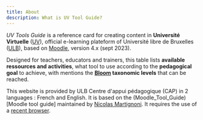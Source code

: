 ```yaml
---
title: About
description: What is UV Tool Guide?
---
```


_UV Tools Guide_ is a reference card for creating content in **Université Virtuelle** ([UV]), official e-learning plateform of Université libre de Bruxelles ([ULB]), based on [Moodle], version 4.x (sept 2023). 

Designed for teachers, educators and trainers, this table lists **available ressources and activities**, what tool to use according to the **pedagogical goal** to achieve, with mentions the **[Bloom] taxonomic levels** that can be reached.

This website is provided by ULB Centre d'appui pédagogique (CAP) in 2 languages : French and English. It is based on the (Moodle_Tool_Guide) [Moodle tool guide] maintained by [Nicolas Martignoni][nm]. It requires the use of a [recent browser][browser].

 [Moodle]: https://moodle.org/
 [bloom]: https://en.wikipedia.org/wiki/Bloom%27s_taxonomy
 [cc]: https://creativecommons.org/licenses/by-nc-sa/4.0/
 [browser]: https://browsehappy.com/
 [nm]: https://blog.martignoni.net/a-propos/
 [UV]: https://uv.ulb.ac.be/
 [CAP]: https://www.ulb.be/fr/l-ulb-et-l-ecole/cap-centre-d-appui-pedagogique
 [ULB]: https://www.ulb.be/
 [Moodle_tool_guide]: https://moodletoolguide.net/en/
